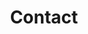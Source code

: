 ---
title: "Contact"
summary: "How to contact me"
type: landing

sections:
  - block: contact
    id: contact
    active: false
    content:
      title: Contact
      subtitle: ''
      text: ''
      # Contact details - edit or remove options as needed
      email: skocabas@eco.uc3m.es
      address:
        street: Calle Madrid 126
        city: Getafe/Madrid
        postcode: '28903'
        country: Spain
        country_code: ES
      contact_links:
        - icon: twitter
          icon_pack: fab
          name: DM Me
          link: 'https://x.com/serkankocabas__'
        - icon: video
          icon_pack: fas
          name: Zoom Me
          link: 'https://us05web.zoom.us/j/3089067331?pwd=WlBRbG9Qb3c4SDVJenZTeStzeFR5QT09'
      # Automatically link email and phone or display them just as text?
      autolink: true
      coordinates:
        latitude: '40.32039789444768'
        longitude: '-3.7172158565799847'
    design:
      # Choose how many columns the section has. Valid values: '1' or '2'.
      columns: '1'
---